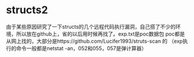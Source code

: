 # structs2
由于某些原因研究了一下structs的几个远程代码执行漏洞，自己搭了不少的环境，所以放在github上，省的以后用时候再找了。exp.txt是poc数据包
poc都是从网上找的，大部分是https://github.com/Lucifer1993/struts-scan 的
（exp执行的命令一般都是netstat -an，052和055，057是弹计算器）
